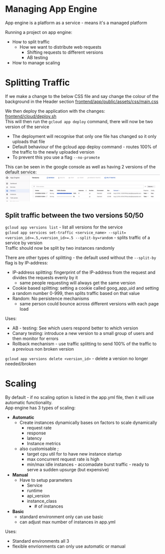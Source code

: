 # Managing App Engine

App engine is a platform as a service - means it's a managed platform

Running a project on app engine:
* How to split traffic
    * How we want to distribute web requests
        * Shifting requests to different versions 
        * AB testing 
* How to manage scaling 

# Splitting Traffic

If we make a change to the below CSS file and say change the colour of the background in the Header section 
[frontend/app/public/assets/css/main.css](../../content-google-cloud-engineer-master/frontend/app/public/assets/css/main.css)  

We then deploy the application with the changes:  
[frontend/cloud/deploy.sh](../../content-google-cloud-engineer-master/frontend/cloud/deploy.sh)  
This will then run the `gcloud app deploy` command, there will now be two version of the service 

* The deployment will recognise that only one file has changed so it only uploads that file
* Default behaviour of the gcloud app deploy command - routes 100% of the traffic to the newly uploaded version 
* To prevent this you use a flag `--no-promote`

This can be seen in the google console as well as having 2 versions of the default service:
![app_engine](../../images/app_engine_version.PNG)

## Split traffic between the two versions 50/50

`gcloud app versions list` - list all versions for the service  
`gcloud app services set-traffic <service_name> --split=<version_id>=.5,<version_id>=.5 --split-by=random` - splits traffic of a service by version  
Traffic should now be split by two instances randomly

There are other types of splitting - the default used without the `--split-by` flag  is by IP-address:
* IP-address splitting: fingerprint of the IP-address from the request and divides the requests evenly by it
    * same people requesting will always get the same version
* Cookie based splitting: setting a cookie called goog_app_uid and setting a random number 0-999, then splits traffic based on that value
* Random: No persistence mechanisms
    * same person could bounce across different versions with each page load 

Uses:
* AB - testing: See which users respond better to which version 
* Canary testing: introduce a new version to a small group of users and then monitor for errors
* Rollback mechanism - use traffic splitting to send 100% of the traffic to a previous non broken version 

`gcloud app versions delete <version_id>` - delete a version no longer needed/broken 

# Scaling 
By default - if no scaling option is listed in the app.yml file, then it will use automatic functionality.  
App engine has 3 types of scaling:
* **Automatic**
    * Create instances dynamically bases on factors to scale dynamically
        * request rate
        * response
        * latency
        * Instance metrics
    * also customisable ;
        * target cpu util for to have new instance startup
        * max concurrent request rate is high
        * min/max idle instances - accomadate burst traffic - ready to serve a sudden upsurge (but expensive)
* **Manual**
    * Have to setup parameters 
        * Service
        * runtime
        * api_version
        * instance_class
            * \# of instances
* **Basic**
    * standard environment only can use basic
    * can adjust max number of instances in app.yml

Uses:

* Standard environments all 3 
* flexible envrionments can only use automatic or manual